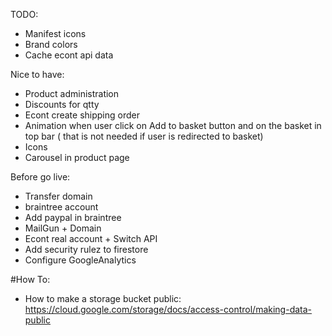 TODO:

* Manifest icons
* Brand colors
* Cache econt api data

Nice to have:

* Product administration
* Discounts for qtty
* Econt create shipping order
* Animation when user click on Add to basket button and on the basket in top bar ( that is not needed if user is redirected to basket)
* Icons
* Carousel in product page

Before go live:

* Transfer domain
* braintree account
* Add paypal in braintree
* MailGun + Domain
* Econt real account + Switch API
* Add security rulez to firestore
* Configure GoogleAnalytics

#How To:

* How to make a storage bucket public:
  https://cloud.google.com/storage/docs/access-control/making-data-public
